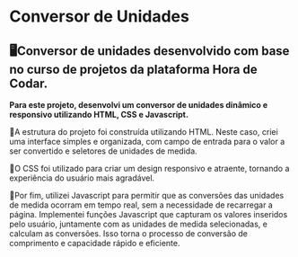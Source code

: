 # Conversor de Unidades
## 🖥️Conversor de unidades desenvolvido com base no curso de projetos da plataforma Hora de Codar.

**Para este projeto, desenvolvi um conversor de unidades dinâmico e responsivo utilizando HTML, CSS e Javascript.**

💎A estrutura do projeto foi construída utilizando HTML. Neste caso, criei uma interface simples e organizada, com campo de entrada para o valor a ser convertido e seletores de unidades de medida.

💎O CSS foi utilizado para criar um design responsivo e atraente, tornando a experiência do usuário mais agradável.

💎Por fim, utilizei Javascript para permitir que as conversões das unidades de medida ocorram em tempo real, sem a necessidade de recarregar a página. Implementei funções Javascript que capturam os valores inseridos pelo usuário, juntamente com as unidades de medida selecionadas, e calculam as conversões. Isso torna o processo de conversão de comprimento e capacidade rápido e eficiente.
